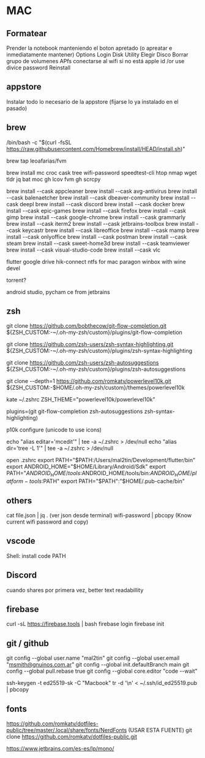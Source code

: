# MAC

## Formatear

Prender la notebook manteniendo el boton apretado (o apreatar e inmediatamente mantener)
Options
Login
Disk Utility
Elegir Disco
Borrar grupo de volumenes
APfs
conectarse al wifi si no está
apple id /or use divice password
Reinstall

## appstore

Instalar todo lo necesario de la appstore (fijarse lo ya instalado en el pasado)

## brew

/bin/bash -c "$(curl -fsSL <https://raw.githubusercontent.com/Homebrew/install/HEAD/install.sh>)"

brew tap leoafarias/fvm

brew install mc croc cask tree wifi-password speedtest-cli htop nmap wget tldr jq bat moc gh lcov fvm gh scrcpy

brew install --cask appcleaner
brew install --cask avg-antivirus
brew install --cask balenaetcher
brew install --cask dbeaver-community
brew install --cask deepl
brew install --cask discord
brew install --cask docker
brew install --cask epic-games
brew install --cask firefox
brew install --cask gimp
brew install --cask google-chrome
brew install --cask grammarly
brew install --cask iterm2
brew install --cask jetbrains-toolbox
brew install --cask keycastr
brew install --cask libreoffice
brew install --cask mamp
brew install --cask onlyoffice
brew install --cask postman
brew install --cask steam
brew install --cask sweet-home3d
brew install --cask teamviewer
brew install --cask visual-studio-code
brew install --cask vlc

flutter google drive hik-connect ntfs for mac paragon winbox with wine devel

torrent?

android studio, pycham ce from jetbrains

## zsh

git clone <https://github.com/bobthecow/git-flow-completion.git> ${ZSH_CUSTOM:-~/.oh-my-zsh/custom}/plugins/git-flow-completion

git clone <https://github.com/zsh-users/zsh-syntax-highlighting.git> ${ZSH_CUSTOM:-~/.oh-my-zsh/custom}/plugins/zsh-syntax-highlighting

git clone <https://github.com/zsh-users/zsh-autosuggestions> ${ZSH_CUSTOM:-~/.oh-my-zsh/custom}/plugins/zsh-autosuggestions

git clone --depth=1 <https://github.com/romkatv/powerlevel10k.git> ${ZSH_CUSTOM:-$HOME/.oh-my-zsh/custom}/themes/powerlevel10k

kate ~/.zshrc
ZSH_THEME="powerlevel10k/powerlevel10k"

plugins=(git git-flow-completion zsh-autosuggestions zsh-syntax-highlighting)

p10k configure (unicode to use icons)

echo "alias editar='mcedit'" | tee -a ~/.zshrc > /dev/null
echo "alias dir='tree -L 1'" | tee -a ~/.zshrc > /dev/null

open .zshrc
export PATH="$PATH:/Users/mal2tin/Development/flutter/bin"
export ANDROID_HOME="$HOME/Library/Android/Sdk"
export PATH="$ANDROID_HOME/tools:$ANDROID_HOME/tools/bin:$ANDROID_HOME/platform-tools:$PATH"
export PATH="$PATH":"$HOME/.pub-cache/bin"

## others

cat file.json | jq . (ver json desde terminal)
wifi-password | pbcopy (Know current wifi password and copy)

## vscode

Shell: install code PATH

## Discord

cuando shares por primera vez,  better text readabillity

## firebase

curl -sL <https://firebase.tools> | bash
firebase login
firebase init

## git / github

git config --global user.name "mal2tin"
git config --global user.email "msmith@gnuinos.com.ar"
git config --global init.defaultBranch main
git config --global pull.rebase true
git config --global core.editor "code --wait"

ssh-keygen -t ed25519-sk -C "Macbook"
tr -d '\n' < ~/.ssh/id_ed25519.pub | pbcopy

## fonts

<https://github.com/romkatv/dotfiles-public/tree/master/.local/share/fonts/NerdFonts> (USAR ESTA FUENTE)
git clone <https://github.com/romkatv/dotfiles-public.git>

<https://www.jetbrains.com/es-es/lp/mono/>
